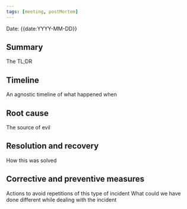 ```yaml
---
tags: [meeting, postMortem]
---
```


Date: {{date:YYYY-MM-DD}}

## Summary
The TL;DR
## Timeline
An agnostic timeline of what happened when
## Root cause
The source of evil
## Resolution and recovery
How this was solved
## Corrective and preventive measures
Actions to avoid repetitions of this type of incident
What could we have done different while dealing with the incident